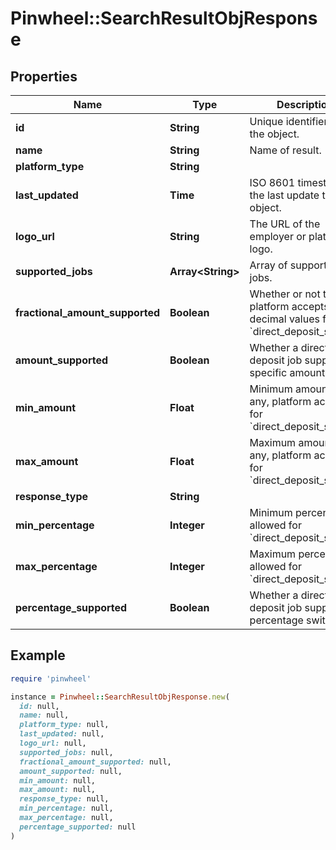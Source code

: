 # Pinwheel::SearchResultObjResponse

## Properties

| Name | Type | Description | Notes |
| ---- | ---- | ----------- | ----- |
| **id** | **String** | Unique identifier for the object. |  |
| **name** | **String** | Name of result. |  |
| **platform_type** | **String** |  | [optional] |
| **last_updated** | **Time** | ISO 8601 timestamp of the last update to this object. |  |
| **logo_url** | **String** | The URL of the employer or platform logo. | [optional] |
| **supported_jobs** | **Array&lt;String&gt;** | Array of supported jobs. |  |
| **fractional_amount_supported** | **Boolean** | Whether or not the platform accepts decimal values for &#x60;direct_deposit_switch&#x60;. |  |
| **amount_supported** | **Boolean** | Whether a direct deposit job supports specific amount. |  |
| **min_amount** | **Float** | Minimum amount, if any, platform accepts for &#x60;direct_deposit_switch&#x60;. |  |
| **max_amount** | **Float** | Maximum amount, if any, platform accepts for &#x60;direct_deposit_switch&#x60;. |  |
| **response_type** | **String** |  |  |
| **min_percentage** | **Integer** | Minimum percentage allowed for &#x60;direct_deposit_switch&#x60;. |  |
| **max_percentage** | **Integer** | Maximum percentage allowed for &#x60;direct_deposit_switch&#x60;. |  |
| **percentage_supported** | **Boolean** | Whether a direct deposit job supports percentage switching. |  |

## Example

```ruby
require 'pinwheel'

instance = Pinwheel::SearchResultObjResponse.new(
  id: null,
  name: null,
  platform_type: null,
  last_updated: null,
  logo_url: null,
  supported_jobs: null,
  fractional_amount_supported: null,
  amount_supported: null,
  min_amount: null,
  max_amount: null,
  response_type: null,
  min_percentage: null,
  max_percentage: null,
  percentage_supported: null
)
```

